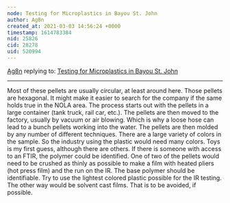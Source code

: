 ```yaml
---
node: Testing for Microplastics in Bayou St. John
author: Ag8n
created_at: 2021-03-03 14:56:24 +0000
timestamp: 1614783384
nid: 25826
cid: 28278
uid: 520994
---
```




[Ag8n](../profile/Ag8n) replying to: [Testing for Microplastics in Bayou St. John](../notes/GIA/03-02-2021/testing-for-microplastics-in-bayou-st-john-bottled-water)

----
Most of these pellets are usually circular, at least around here.  Those pellets are hexagonal.  It might make it easier to search for the company if the same holds true in the NOLA area.
The process starts out with the pellets in a large container (tank truck, rail car, etc.).  The pellets are then moved to the factory, usually by vacuum or air blowing.  Which is why a loose hose can lead to a bunch pellets working into the water. The pellets are then molded by any number of different techniques.
There are a large variety of colors in the sample.  So the industry using the plastic would need many colors.  Toys is my first guess, although there are others.
If there is someone with access to an FTIR, the polymer could be identified. One of two of the pellets would need to be crushed as thinly as possible to make a film with heated pliers (hot press film) and the run on the IR.  The base polymer should be identifiable.  Try to use the lightest colored plastic possible for the IR testing.  The other way would be solvent cast films.  That is to be avoided, if possible.
